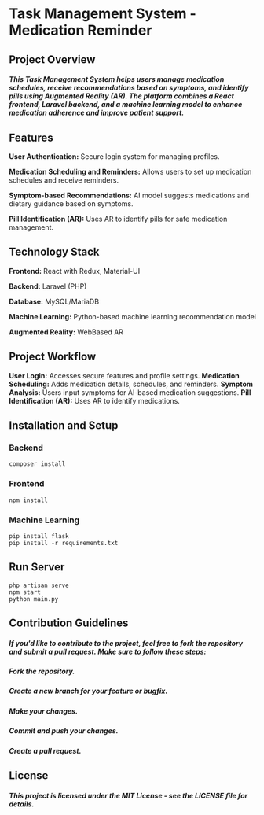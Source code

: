 # Task Management System - Medication Reminder
## Project Overview
##### This Task Management System helps users manage medication schedules, receive recommendations based on symptoms, and identify pills using Augmented Reality (AR). The platform combines a React frontend, Laravel backend, and a machine learning model to enhance medication adherence and improve patient support.
## Features
**User Authentication:**
 Secure login system for managing profiles.

**Medication Scheduling and Reminders:**
 Allows users to set up medication schedules and receive reminders.

**Symptom-based Recommendations:**
 AI model suggests medications and dietary guidance based on symptoms.

**Pill Identification (AR):**
 Uses AR to identify pills for safe medication management.

## Technology Stack
**Frontend:**
 React with Redux, Material-UI

**Backend:**
 Laravel (PHP)

**Database:**
 MySQL/MariaDB

**Machine Learning:**
 Python-based machine learning recommendation model

**Augmented Reality:**
 WebBased AR
 
## Project Workflow
**User Login:** Accesses secure features and profile settings.
**Medication Scheduling:** Adds medication details, schedules, and reminders.
**Symptom Analysis:** Users input symptoms for AI-based medication suggestions.
**Pill Identification (AR):** Uses AR to identify medications.
## Installation and Setup
### Backend
```
composer install 
```
### Frontend 
```
npm install
```
### Machine Learning 
``` 
pip install flask
pip install -r requirements.txt
```
## Run Server
```
php artisan serve
npm start
python main.py
```
## Contribution Guidelines
##### If you'd like to contribute to the project, feel free to fork the repository and submit a pull request. Make sure to follow these steps:
#####  Fork the repository.
##### Create a new branch for your feature or bugfix.
##### Make your changes.
##### Commit and push your changes.
##### Create a pull request.
## License
##### This project is licensed under the MIT License - see the LICENSE file for details.



